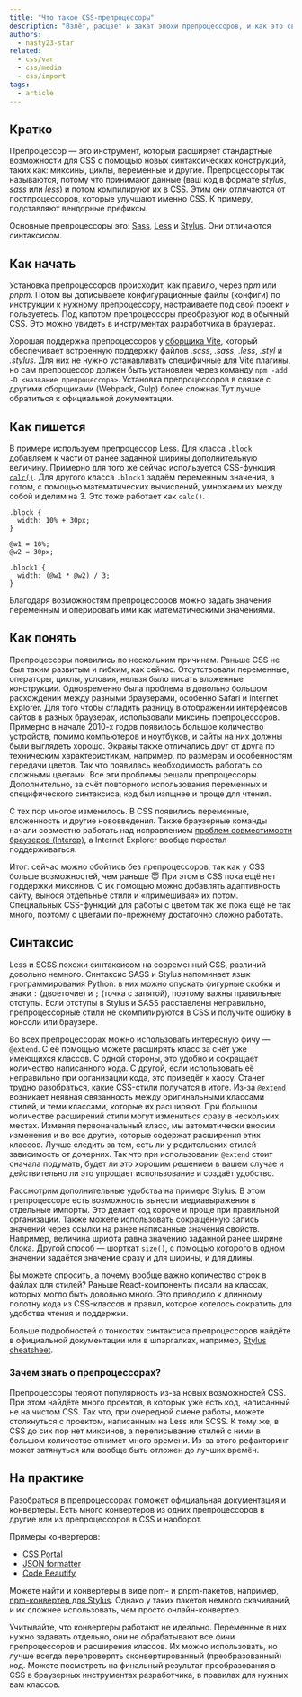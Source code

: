 ```yaml
---
title: "Что такое CSS-препроцессоры"
description: "Взлёт, расцвет и закат эпохи препроцессоров, и как это связано с развитием нативного CSS."
authors:
  - nasty23-star
related:
  - css/var
  - css/media
  - css/import
tags:
  - article
---
```


## Кратко

Препроцессор — это инструмент, который расширяет стандартные возможности для CSS с помощью новых синтаксических конструкций, таких как: миксины, циклы, переменные и другие. Препроцессоры так называются, потому что принимают данные (ваш код в формате _stylus_, _sass_ или _less_) и потом компилируют их в CSS. Этим они отличаются от постпроцессоров, которые улучшают именно CSS. К примеру, подставляют вендорные префиксы.

Основные препроцессоры это: [Sass](https://sass-lang.com/), [Less](https://lesscss.org/) и [Stylus](https://stylus-lang.com/). Они отличаются синтаксисом.

## Как начать

Установка препроцессоров происходит, как правило, через _npm_ или _pnpm_. Потом вы дописываете конфигурационные файлы (конфиги) по инструкции к нужному препроцессору, настраиваете под свой проект и пользуетесь. Под капотом препроцессоры преобразуют код в обычный CSS. Это можно увидеть в инструментах разработчика в браузерах.

Хорошая поддержка препроцессоров у [сборщика Vite](https://vitejs.dev), который обеспечивает встроенную поддержку файлов _.scss_, _.sass_, _.less_, _.styl_ и _.stylus_. Для них не нужно устанавливать специфичные для Vite плагины, но сам препроцессор должен быть установлен через команду `npm -add -D <название препроцессора>`. Установка препроцессоров в связке с другими сборщиками (Webpack, Gulp) более сложная.Тут лучше обратиться к официальной документации.

## Как пишется

В примере используем препроцессор Less. Для класса `.block` добавляем к части от ранее заданной ширины дополнительную величину. Примерно для того же сейчас используется CSS-функция [`calc()`](/css/calc/). Для другого класса `.block1` задаём переменным значения, а потом, с помощью математических вычислений, умножаем их между собой и делим на 3. Это тоже работает как `calc()`.

```less
.block {
  width: 10% + 30px;
}

@w1 = 10%;
@w2 = 30px;

.block1 {
  width: (@w1 * @w2) / 3;
}
```

Благодаря возможностям препроцессоров можно задать значения переменным и оперировать ими как математическими значениями.

## Как понять

Препроцессоры появились по нескольким причинам. Раньше CSS не был таким развитым и гибким, как сейчас. Отсутствовали переменные, операторы, циклы, условия, нельзя было писать вложенные конструкции. Одновременно была проблема в довольно большом расхождении между разными браузерами, особенно Safari и Internet Explorer. Для того чтобы сгладить разницу в отображении интерфейсов сайтов в разных браузерах, использовали миксины препроцессоров. Примерно в начале 2010-х годов появилось большое количество устройств, помимо компьютеров и ноутбуков, и сайты на них должны были выглядеть хорошо. Экраны также отличались друг от друга по техническим характеристикам, например, по размерам и особенностям передачи цветов. Так что появилась необходимость работать со сложными цветами. Все эти проблемы решали препроцессоры. Дополнительно, за счёт повторного использования переменных и специфического синтаксиса, код был изящнее и проще для чтения.

С тех пор многое изменилось. В CSS появились переменные, вложенность и другие нововведения. Также браузерные команды начали совместно работать над исправлением [проблем совместимости браузеров (Interop)](https://github.com/web-platform-tests/interop), а Internet Explorer вообще перестал поддерживаться.

Итог: сейчас можно обойтись без препроцессоров, так как у CSS больше возможностей, чем раньше 😇 При этом в CSS пока ещё нет поддержки миксинов. С их помощью можно добавлять адаптивность сайту, вынося отдельные стили и «примешивая» их потом. Специальных CSS-функций для работы с цветом так же пока ещё не так много, поэтому с цветами по-прежнему достаточно сложно работать.

## Синтаксис

Less и SCSS похожи синтаксисом на современный CSS, различий довольно немного. Синтаксис SASS и Stylus напоминает язык программирования Python: в них можно опускать фигурные скобки и знаки `:` (двоеточие) и `;` (точка с запятой), поэтому важны правильные отступы. Если отступы в Stylus и SASS расставлены неправильно, препроцессорные стили не скомпилируются в CSS и получите ошибку в консоли или браузере.

Во всех препроцессорах можно использовать интересную фичу — `@extend`. С её помощью можете расширять класс за счёт уже имеющихся классов. С одной стороны, это удобно и сокращает количество написанного кода. С другой, если использовать её неправильно при организации кода, это приведёт к хаосу. Станет трудно разобраться, какие CSS-стили получатся в итоге. Из-за `@extend` возникает неявная связанность между оригинальными классами стилей, и теми классами, которые их расширяют. При большом количестве расширений стили могут измениться сразу в нескольких местах. Изменяя первоначальный класс, мы автоматически вносим изменения и во все другие, которые содержат расширения этих классов. Лучше следить за тем, есть ли у родительских стилей зависимость от дочерних. Так что при использовании `@extend` стоит сначала подумать, будет ли это хорошим решением в вашем случае и действительно ли это упрощает использование и создаёт удобство.

Рассмотрим дополнительные удобства на примере Stylus. В этом препроцессоре есть возможность вынести медиавыражения в отдельные импорты. Это делает код короче и проще при правильной организации. Также можете использовать сокращённую запись значений через ссылки на ранее написанные значения свойств. Например, величина шрифта равна значению заданной ранее ширине блока. Другой способ — шорткат `size()`, с помощью которого в одном значении задаётся значение сразу и для ширины, и для длины.

Вы можете спросить, а почему вообще важно количество строк в файлах для стилей? Раньше React-компоненты писали на классах, которых могло быть довольно много. Это приводило к длинному полотну кода из CSS-классов и правил, которое хотелось сократить для удобства чтения и поддержки.

Больше подробностей о тонкостях синтаксиса препроцессоров найдёте в официальной документации или в шпаргалках, например, [Stylus cheatsheet](https://devhints.io/stylus).

### Зачем знать о препроцессорах?

Препроцессоры теряют популярность из-за новых возможностей CSS. При этом найдёте много проектов, в которых уже есть код, написанный не на чистом CSS. Так что, при очередной смене работы, можете столкнуться с проектом, написанным на Less или SCSS. К тому же, в CSS до сих пор нет миксинов, а переписывание стилей с ними в большом количестве отнимет много времени. Из-за этого рефакторинг может затянуться или вообще быть отложен до лучших времён.

## На практике

Разобраться в препроцессорах поможет официальная документация и конвертеры. Есть много конвертеров из одних препроцессоров в другие или из препроцессоров в CSS и наоборот.

Примеры конвертеров:

- [CSS Portal](https://www.cssportal.com)
- [JSON formatter](https://jsonformatter.org)
- [Code Beautify](https://codebeautify.org)

Можете найти и конвертеры в виде npm- и pnpm-пакетов, например, [npm-конвертер для Stylus](https://www.npmjs.com/package/stylus-converter). Однако у таких пакетов немного скачиваний, и их сложнее использовать, чем просто онлайн-конвертер.

Учитывайте, что конвертеры работают не идеально. Переменные в них нужно задавать отдельно, они не обрабатывают все фичи препроцессоров и расширения классов. Их можно использовать, но лучше всегда перепроверять сконвертированный (преобразованный) код. Можете посмотреть на финальный результат преобразования в CSS в браузерных инструментах разработчика, в правилах для нужных вам классов.
